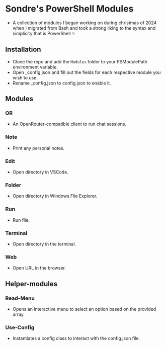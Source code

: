 # Sondre's PowerShell Modules

- A collection of modules I began working on during christmas of 2024 when I migrated from Bash and took a strong liking to the syntax and simplicity that is PowerShell ✨

## Installation

- Clone the repo and add the `Modules` folder to your PSModulePath environment variable.
- Open _config.json and fill out the fields for each respective module you wish to use.
- Rename _config.json to config.json to enable it.

## Modules

### OR

- An OpenRouter-compatible client to run chat sessions.

### Note

- Print any personal notes.

### Edit

- Open directory in VSCode.

### Folder

- Open directory in Windows File Explorer.

### Run

- Run file.

### Terminal

- Open directory in the terminal.

### Web

- Open URL in the browser.

## Helper-modules

### Read-Menu

- Opens an interactive menu to select an option based on the provided array.

### Use-Config

- Instantiates a config class to interact with the config.json file.
